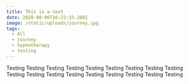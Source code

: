 ```yaml
---
title: This is a test
date: 2020-08-06T16:22:33.204Z
image: /static/uploads/journey.jpg
tags:
  - All
  - journey
  - hypnotherapy
  - testing
---
```

Testing Testing Testing Testing Testing Testing Testing Testing Testing Testing Testing Testing Testing Testing Testing Testing Testing Testing